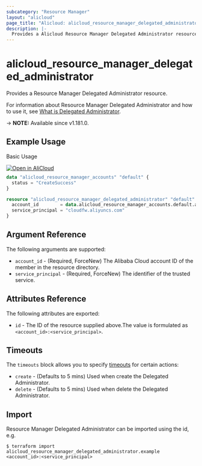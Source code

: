 ```yaml
---
subcategory: "Resource Manager"
layout: "alicloud"
page_title: "Alicloud: alicloud_resource_manager_delegated_administrator"
description: |-
  Provides a Alicloud Resource Manager Delegated Administrator resource.
---
```


# alicloud_resource_manager_delegated_administrator

Provides a Resource Manager Delegated Administrator resource.



For information about Resource Manager Delegated Administrator and how to use it, see [What is Delegated Administrator](https://www.alibabacloud.com/help/en/resource-management/latest/registerdelegatedadministrator#doc-api-ResourceManager-RegisterDelegatedAdministrator).

-> **NOTE:** Available since v1.181.0.

## Example Usage

Basic Usage

<div style="display: block;margin-bottom: 40px;"><div class="oics-button" style="float: right;position: absolute;margin-bottom: 10px;">
  <a href="https://api.aliyun.com/terraform?resource=alicloud_resource_manager_delegated_administrator&exampleId=549a0973-ff56-05e0-b333-4321e882f95aeeb26b1a&activeTab=example&spm=docs.r.resource_manager_delegated_administrator.0.549a0973ff&intl_lang=EN_US" target="_blank">
    <img alt="Open in AliCloud" src="https://img.alicdn.com/imgextra/i1/O1CN01hjjqXv1uYUlY56FyX_!!6000000006049-55-tps-254-36.svg" style="max-height: 44px; max-width: 100%;">
  </a>
</div></div>

```terraform
data "alicloud_resource_manager_accounts" "default" {
  status = "CreateSuccess"
}

resource "alicloud_resource_manager_delegated_administrator" "default" {
  account_id        = data.alicloud_resource_manager_accounts.default.accounts.0.account_id
  service_principal = "cloudfw.aliyuncs.com"
}
```

## Argument Reference

The following arguments are supported:
* `account_id` - (Required, ForceNew) The Alibaba Cloud account ID of the member in the resource directory.
* `service_principal` - (Required, ForceNew) The identifier of the trusted service.

## Attributes Reference

The following attributes are exported:
* `id` - The ID of the resource supplied above.The value is formulated as `<account_id>:<service_principal>`.

## Timeouts

The `timeouts` block allows you to specify [timeouts](https://developer.hashicorp.com/terraform/language/resources/syntax#operation-timeouts) for certain actions:
* `create` - (Defaults to 5 mins) Used when create the Delegated Administrator.
* `delete` - (Defaults to 5 mins) Used when delete the Delegated Administrator.


## Import

Resource Manager Delegated Administrator can be imported using the id, e.g.

```shell
$ terraform import alicloud_resource_manager_delegated_administrator.example <account_id>:<service_principal>
```
